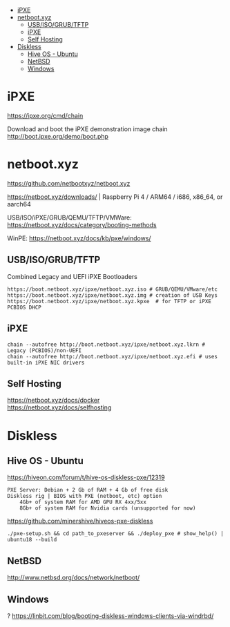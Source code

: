 - [iPXE](#ipxe)
- [netboot.xyz](#netbootxyz)
  - [USB/ISO/GRUB/TFTP](#usbisogrubtftp)
  - [iPXE](#ipxe-1)
  - [Self Hosting](#self-hosting)
- [Diskless](#diskless)
  - [Hive OS - Ubuntu](#hive-os---ubuntu)
  - [NetBSD](#netbsd)
  - [Windows](#windows)


# iPXE
https://ipxe.org/cmd/chain

Download and boot the iPXE demonstration image
  chain http://boot.ipxe.org/demo/boot.php

# netboot.xyz
https://github.com/netbootxyz/netboot.xyz

https://netboot.xyz/downloads/ | Raspberry Pi 4 / ARM64 / i686, x86_64, or aarch64

USB/ISO/iPXE/GRUB/QEMU/TFTP/VMWare: https://netboot.xyz/docs/category/booting-methods

WinPE: https://netboot.xyz/docs/kb/pxe/windows/

## USB/ISO/GRUB/TFTP
Combined Legacy and UEFI iPXE Bootloaders

    https://boot.netboot.xyz/ipxe/netboot.xyz.iso # GRUB/QEMU/VMware/etc
    https://boot.netboot.xyz/ipxe/netboot.xyz.img # creation of USB Keys
    https://boot.netboot.xyz/ipxe/netboot.xyz.kpxe  # for TFTP or iPXE PCBIOS DHCP

## iPXE

    chain --autofree http://boot.netboot.xyz/ipxe/netboot.xyz.lkrn # Legacy (PCBIOS)/non-UEFI
    chain --autofree http://boot.netboot.xyz/ipxe/netboot.xyz.efi # uses built-in iPXE NIC drivers

## Self Hosting
https://netboot.xyz/docs/docker  
https://netboot.xyz/docs/selfhosting


# Diskless
## Hive OS - Ubuntu
https://hiveon.com/forum/t/hive-os-diskless-pxe/12319

    PXE Server: Debian + 2 Gb of RAM + 4 Gb of free disk
    Diskless rig | BIOS with PXE (netboot, etc) option
        4Gb+ of system RAM for AMD GPU RX 4xx/5xx
        8Gb+ of system RAM for Nvidia cards (unsupported for now)

https://github.com/minershive/hiveos-pxe-diskless

    ./pxe-setup.sh && cd path_to_pxeserver && ./deploy_pxe # show_help() | ubuntu18 --build

## NetBSD
http://www.netbsd.org/docs/network/netboot/

## Windows
? https://linbit.com/blog/booting-diskless-windows-clients-via-windrbd/